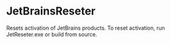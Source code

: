 # JetBrainsReseter
Resets activation of JetBrains products.
To reset activation, run JetReseter.exe or build from source.
